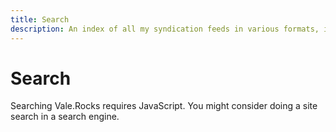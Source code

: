 ```yaml
---
title: Search
description: An index of all my syndication feeds in various formats, including RSS, JSON Feed, and Atom, that users can subscribe to for easy subscription and updates.
---
```


<link rel="stylesheet" href="/assets/styles/pages/search.css">

<h1 id="section" data-pagefind-filter="Content Type:Page">Search</h1>

<div class="readable-width">

<script src="/pagefind/pagefind-ui.js"></script>
<div id="search"></div>

<noscript>Searching Vale.Rocks requires JavaScript. You might consider doing a site search in a search engine.</noscript>

<script>
    window.addEventListener('DOMContentLoaded', (event) => {
        new PagefindUI({
            element: "#search",
            pageSize: 10,
            showSubResults: true,
            showImages: false,
            excerptLength: 30,
            resetStyles: false,
            autofocus: true,
            highlightParam: "hl"
        });
    });
</script>

</div>
